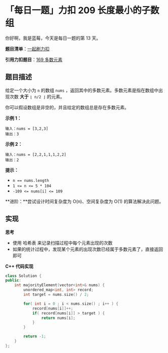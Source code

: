 # 「每日一题」力扣 209 长度最小的子数组

你好啊，我是蓝莓，今天是每日一题的第 13 天。

**题目清单**：[一起刷力扣](https://blueberry-universe.cn/lc/index.html)

**引用力扣题目**：[169 多数元素](https://leetcode.cn/problems/majority-element/?envType=study-plan-v2&envId=top-interview-150)





## 题目描述

给定一个大小为 `n` 的数组 `nums` ，返回其中的多数元素。多数元素是指在数组中出现次数 **大于** `⌊ n/2 ⌋` 的元素。

你可以假设数组是非空的，并且给定的数组总是存在多数元素。

 

**示例 1：**

```
输入：nums = [3,2,3]
输出：3
```

**示例 2：**

```
输入：nums = [2,2,1,1,1,2,2]
输出：2
```

 

**提示：**

- `n == nums.length`
- `1 <= n <= 5 * 104`
- `-109 <= nums[i] <= 109`

 

**进阶：**尝试设计时间复杂度为 O(n)、空间复杂度为 O(1) 的算法解决此问题。





## 实现

**思考**

- 使用 哈希表 来记录扫描过程中每个元素出现的次数
- 如果的统计过程中，发现某个元素的出现次数已经属于多数元素了，直接返回即可





**C++ 代码实现**

```c++
class Solution {
public:
    int majorityElement(vector<int>& nums) {
        unordered_map<int, int> record;
        int target = nums.size() / 2;

        for( int i = 0 ; i < nums.size() ; i++ ) {
            record[nums[i]]++;
            if( record[nums[i]] > target ) {
                return nums[i];
            }
        }

        return -1;
    }
};
```

